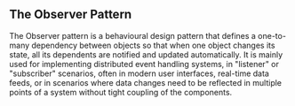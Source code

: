 ## The Observer Pattern

The Observer pattern is a behavioural design pattern that defines a one-to-many dependency between objects so that when one object changes its state, all its dependents are notified and updated automatically. It is mainly used for implementing distributed event handling systems, in "listener" or "subscriber" scenarios, often in modern user interfaces, real-time data feeds, or in scenarios where data changes need to be reflected in multiple points of a system without tight coupling of the components.